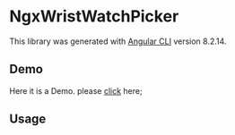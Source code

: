 # NgxWristWatchPicker

This library was generated with [Angular CLI](https://github.com/angular/angular-cli) version 8.2.14.

## Demo
Here it is a Demo. please [click](https://wristwatch.now.sh/) here;

## Usage       
